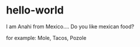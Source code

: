 # hello-world

I am Anahi from Mexico....
Do you like mexican food?

for example: Mole, Tacos, Pozole
